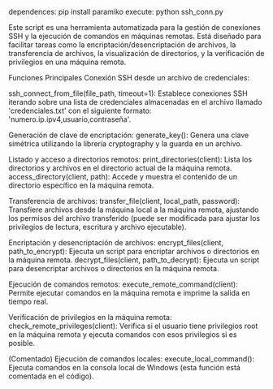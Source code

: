 dependences:
pip install paramiko
execute:
python ssh_conn.py


Este script es una herramienta automatizada para la gestión de conexiones SSH y la ejecución de comandos en máquinas remotas. Está diseñado para facilitar tareas como la encriptación/desencriptación de archivos, la transferencia de archivos, la visualización de directorios, y la verificación de privilegios en una máquina remota.

Funciones Principales
Conexión SSH desde un archivo de credenciales:

ssh_connect_from_file(file_path, timeout=1): Establece conexiones SSH iterando sobre una lista de credenciales almacenadas en el archivo llamado 'credenciales.txt' con el siguiente formato: 'numero.ip.ipv4,usuario,contraseña'.

Generación de clave de encriptación:
generate_key(): Genera una clave simétrica utilizando la librería cryptography y la guarda en un archivo.

Listado y acceso a directorios remotos:
print_directories(client): Lista los directorios y archivos en el directorio actual de la máquina remota.
access_directory(client, path): Accede y muestra el contenido de un directorio específico en la máquina remota.

Transferencia de archivos:
transfer_file(client, local_path, password): Transfiere archivos desde la máquina local a la máquina remota, ajustando los permisos del archivo transferido (puede ser modificada para ajustar los privilegios de lectura, escritura y archivo ejecutable).

Encriptación y desencriptación de archivos:
encrypt_files(client, path_to_encrypt): Ejecuta un script para encriptar archivos o directorios en la máquina remota.
decrypt_files(client, path_to_decrypt): Ejecuta un script para desencriptar archivos o directorios en la máquina remota.

Ejecución de comandos remotos:
execute_remote_command(client): Permite ejecutar comandos en la máquina remota e imprime la salida en tiempo real.

Verificación de privilegios en la máquina remota:
check_remote_privileges(client): Verifica si el usuario tiene privilegios root en la máquina remota y ejecuta comandos con esos privilegios si es posible.

(Comentado) Ejecución de comandos locales:
execute_local_command(): Ejecuta comandos en la consola local de Windows (esta función está comentada en el código).
